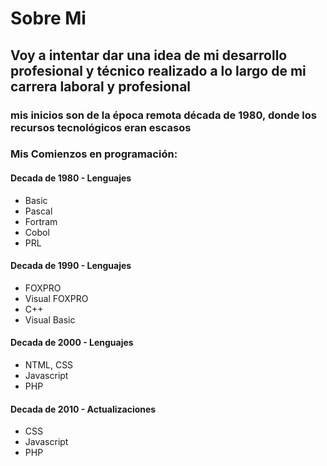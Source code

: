 # Sobre Mi
## Voy a intentar dar una idea de mi desarrollo profesional y técnico realizado a lo largo de mi carrera laboral y profesional
### mis inicios son de la época remota década de 1980, donde los recursos tecnológicos eran escasos 
### Mis Comienzos en programación:
####  Decada de 1980 - Lenguajes
* Basic
* Pascal
* Fortram
* Cobol
* PRL
#### Decada de 1990 - Lenguajes
* FOXPRO
* Visual FOXPRO
* C++
* Visual Basic
#### Decada de 2000 - Lenguajes
* NTML, CSS
* Javascript
* PHP
#### Decada de 2010 - Actualizaciones
* CSS
* Javascript
* PHP
